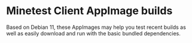 # Minetest Client AppImage builds

Based on Debian 11, these AppImages may help you test recent builds as well as
easily download and run with the basic bundled dependencies.

